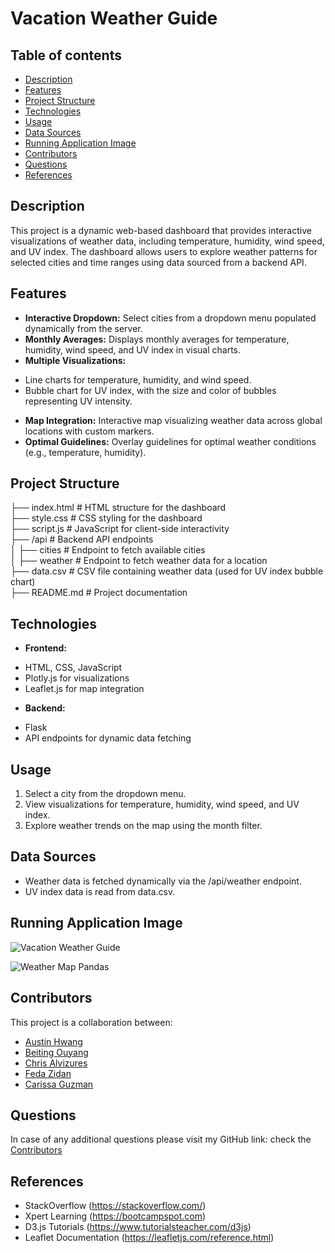 # Vacation Weather Guide

## Table of contents

* [Description](#Description)
* [Features](#Features)
* [Project Structure](#Project-Structure)
* [Technologies](#Technologies)
* [Usage](#Usage)
* [Data Sources](#Data-Sources)
* [Running Application Image](#Running-Application-Image)
* [Contributors](#Contributors)
* [Questions](#Questions)
* [References](#References)

## Description

This project is a dynamic web-based dashboard that provides interactive visualizations of weather data, including temperature, humidity, wind speed, and UV index. The dashboard allows users to explore weather patterns for selected cities and time ranges using data sourced from a backend API. 

## Features

* **Interactive Dropdown:** Select cities from a dropdown menu populated dynamically from the server.
* **Monthly Averages:** Displays monthly averages for temperature, humidity, wind speed, and UV index in visual charts.
* **Multiple Visualizations:**

- Line charts for temperature, humidity, and wind speed.
- Bubble chart for UV index, with the size and color of bubbles representing UV intensity.

* **Map Integration:** Interactive map visualizing weather data across global locations with custom markers.
* **Optimal Guidelines:** Overlay guidelines for optimal weather conditions (e.g., temperature, humidity).

## Project Structure

├── index.html        # HTML structure for the dashboard  
├── style.css         # CSS styling for the dashboard  
├── script.js         # JavaScript for client-side interactivity  
├── /api              # Backend API endpoints  
│   ├── cities        # Endpoint to fetch available cities  
│   ├── weather       # Endpoint to fetch weather data for a location  
├── data.csv          # CSV file containing weather data (used for UV index bubble chart)  
├── README.md         # Project documentation  


## Technologies

* **Frontend:**

- HTML, CSS, JavaScript
- Plotly.js for visualizations
- Leaflet.js for map integration

* **Backend:**

- Flask 
- API endpoints for dynamic data fetching

## Usage

1. Select a city from the dropdown menu.
2. View visualizations for temperature, humidity, wind speed, and UV index.
3. Explore weather trends on the map using the month filter.

## Data Sources

* Weather data is fetched dynamically via the /api/weather endpoint.
* UV index data is read from data.csv.

## Running Application Image

![Vacation Weather Guide](/data/VacationWeatherGuide.gif)

![Weather Map Pandas](/data/WeatherMapPandas.gif)

## Contributors

This project is a collaboration between:

* [Austin Hwang](https://github.com/Hwangaustin-git)
* [Beiting Ouyang](https://github.com/bettyoy310)
* [Chris Alvizures](https://github.com/ChrisAlvi)
* [Feda Zidan](https://github.com/Feda2020)
* [Carissa Guzman](https://github.com/CarissaSG)

## Questions

In case of any additional questions please visit my GitHub link: check the [Contributors](#Contributors)

## References

* StackOverflow (https://stackoverflow.com/)
* Xpert Learning (https://bootcampspot.com)
* D3.js Tutorials (https://www.tutorialsteacher.com/d3js)
* Leaflet Documentation (https://leafletjs.com/reference.html)
